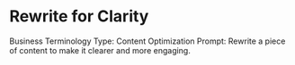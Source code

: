 # Rewrite for Clarity

Business Terminology Type: Content Optimization
Prompt: Rewrite a piece of content to make it clearer and more engaging.